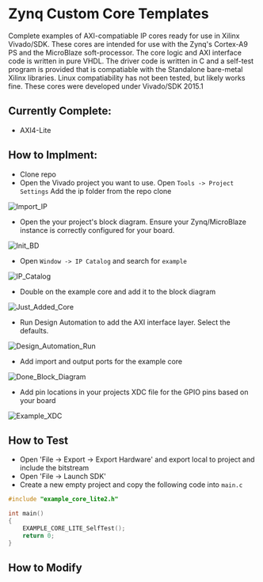 # Zynq Custom Core Templates
Complete examples of AXI-compatiable IP cores  ready for use in Xilinx Vivado/SDK. These cores are intended for use with the Zynq's Cortex-A9 PS and the MicroBlaze soft-processor. The core logic and AXI interface code is written in pure VHDL. The driver code is written in C and a self-test program is provided that is compatiable with the Standalone bare-metal Xilinx libraries. Linux compatiability has not been tested, but likely works fine. These cores were developed under Vivado/SDK 2015.1


## Currently Complete:

* AXI4-Lite


## How to Implment:
* Clone repo 
* Open the Vivado project you want to use. Open `Tools -> Project Settings` Add the ip folder from the repo clone

![Import_IP](http://i.imgur.com/RByQq4M.png?1)

* Open the your project's block diagram. Ensure your Zynq/MicroBlaze instance is correctly configured for your board.

![Init_BD](http://i.imgur.com/hGoZ7Tr.png?1)
 
* Open `Window -> IP Catalog` and search for `example`

![IP_Catalog](http://i.imgur.com/OedDNHq.png?1)

* Double on the example core and add it to the block diagram

![Just_Added_Core](http://i.imgur.com/fk1M2bd.png?1)

* Run Design Automation to add the AXI interface layer. Select the defaults.

![Design_Automation_Run](http://i.imgur.com/NtvR6Tn.png?1)

* Add import and output ports for the example core 

![Done_Block_Diagram](http://i.imgur.com/wVCgv45.png?1)

* Add pin locations in your projects XDC file for the GPIO pins based on your board

![Example_XDC](http://i.imgur.com/mFMMn8b.png?1)

## How to Test
* Open 'File -> Export -> Export Hardware' and export local to project and include the bitstream
* Open 'File -> Launch SDK'
* Create a new empty project and copy the following code into `main.c`

```c
#include "example_core_lite2.h"

int main()
{
	EXAMPLE_CORE_LITE_SelfTest();
	return 0;
}
```



## How to Modify


